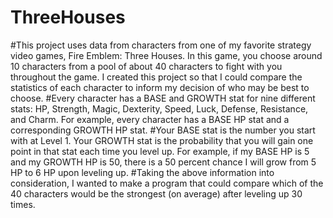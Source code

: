 # ThreeHouses
#This project uses data from characters from one of my favorite strategy video games, Fire Emblem: Three Houses. In this game, you choose around 10 characters from a pool of about 40 characters to fight with you throughout the game. I created this project so that I could compare the statistics of each character to inform my decision of who may be best to choose.
#Every character has a BASE and GROWTH stat for nine different stats: HP, Strength, Magic, Dexterity, Speed, Luck, Defense, Resistance, and Charm. For example, every character has a BASE HP stat and a corresponding GROWTH HP stat.
#Your BASE stat is the number you start with at Level 1. Your GROWTH stat is the probability that you will gain one point in that stat each time you level up. For example, if my BASE HP is 5 and my GROWTH HP is 50, there is a 50 percent chance I will grow from 5 HP to 6 HP upon leveling up.
#Taking the above information into consideration, I wanted to make a program that could compare which of the 40 characters would be the strongest (on average) after leveling up 30 times.
